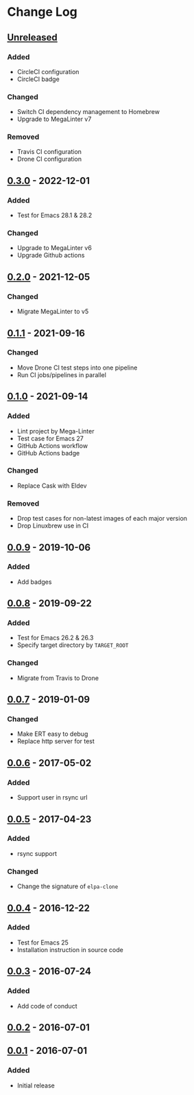 # Change Log

## [Unreleased]

### Added

- CircleCI configuration
- CircleCI badge

### Changed

- Switch CI dependency management to Homebrew
- Upgrade to MegaLinter v7

### Removed

- Travis CI configuration
- Drone CI configuration

## [0.3.0] - 2022-12-01

### Added

- Test for Emacs 28.1 & 28.2

### Changed

- Upgrade to MegaLinter v6
- Upgrade Github actions

## [0.2.0] - 2021-12-05

### Changed

- Migrate MegaLinter to v5

## [0.1.1] - 2021-09-16

### Changed

- Move Drone CI test steps into one pipeline
- Run CI jobs/pipelines in parallel

## [0.1.0] - 2021-09-14

### Added

- Lint project by Mega-Linter
- Test case for Emacs 27
- GitHub Actions workflow
- GitHub Actions badge

### Changed

- Replace Cask with Eldev

### Removed

- Drop test cases for non-latest images of each major version
- Drop Linuxbrew use in CI

## [0.0.9] - 2019-10-06

### Added

- Add badges

## [0.0.8] - 2019-09-22

### Added

- Test for Emacs 26.2 & 26.3
- Specify target directory by `TARGET_ROOT`

### Changed

- Migrate from Travis to Drone

## [0.0.7] - 2019-01-09

### Changed

- Make ERT easy to debug
- Replace http server for test

## [0.0.6] - 2017-05-02

### Added

- Support user in rsync url

## [0.0.5] - 2017-04-23

### Added

- rsync support

### Changed

- Change the signature of `elpa-clone`

## [0.0.4] - 2016-12-22

### Added

- Test for Emacs 25
- Installation instruction in source code

## [0.0.3] - 2016-07-24

### Added

- Add code of conduct

## [0.0.2] - 2016-07-01

## [0.0.1] - 2016-07-01

### Added

- Initial release

<!-- markdown-link-check-disable -->

<!-- Skip checking the links status because the CHANGELOG is always updated
before the tag is created -->

[Unreleased]: https://github.com/dochang/elpa-clone/compare/0.3.0...HEAD
[0.3.0]: https://github.com/dochang/elpa-clone/compare/0.2.0...0.3.0
[0.2.0]: https://github.com/dochang/elpa-clone/compare/0.1.1...0.2.0
[0.1.1]: https://github.com/dochang/elpa-clone/compare/0.1.0...0.1.1
[0.1.0]: https://github.com/dochang/elpa-clone/compare/0.0.9...0.1.0
[0.0.9]: https://github.com/dochang/elpa-clone/compare/0.0.8...0.0.9
[0.0.8]: https://github.com/dochang/elpa-clone/compare/0.0.7...0.0.8
[0.0.7]: https://github.com/dochang/elpa-clone/compare/0.0.6...0.0.7
[0.0.6]: https://github.com/dochang/elpa-clone/compare/0.0.5...0.0.6
[0.0.5]: https://github.com/dochang/elpa-clone/compare/0.0.4...0.0.5
[0.0.4]: https://github.com/dochang/elpa-clone/compare/0.0.3...0.0.4
[0.0.3]: https://github.com/dochang/elpa-clone/compare/0.0.2...0.0.3
[0.0.2]: https://github.com/dochang/elpa-clone/compare/0.0.1...0.0.2
[0.0.1]: https://github.com/dochang/elpa-clone/commits/0.0.1

<!-- markdown-link-check-enable -->

<!-- markdownlint-configure-file
{
  "MD024": {
    "siblings_only": true
  }
}
-->
